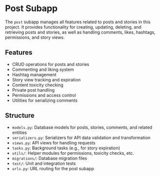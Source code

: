 # Post Subapp

The `post` subapp manages all features related to posts and stories in this project. It provides functionality for creating, updating, deleting, and retrieving posts and stories, as well as handling comments, likes, hashtags, permissions, and story views.

## Features

- CRUD operations for posts and stories
- Commenting and liking system
- Hashtag management
- Story view tracking and expiration
- Content toxicity checking
- Private post handling
- Permissions and access control
- Utilities for serializing comments

## Structure

- `models.py`: Database models for posts, stories, comments, and related entities
- `serializers.py`: Serializers for API data validation and transformation
- `views.py`: API views for handling requests
- `tasks.py`: Background tasks (e.g., for story expiration)
- `utils/`: Helper modules for permissions, toxicity checks, etc.
- `migrations/`: Database migration files
- `test/`: Unit and integration tests
- `urls.py`: URL routing for the post subapp
